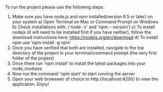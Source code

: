 To run the project please use the following steps

1. Make sure you have node.js and npm installed(version 8.5 or later) on your system
    a) Open Terminal on Mac or Command Prompt on Windows 
    b) Check installations with: ('node -v' and 'npm --version')
    c) To install nodejs (it will need to be installed first if you have neither), follow the download instructions here: https://nodejs.org/en/download
    d) To install npm use 'npm install -g npm'
2. Once you have verified that both are installed, navigate to the top directory of the project in your terminal/command prompt (the very first folder of the project)
3. Once there run 'npm install' to install the latest packages into your node_modules
4. Now run the command 'npm start' to start running the server
5. Open your web browswer of choice to http://localhost:4200/ to view the application. Enjoy!
